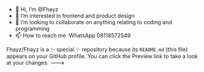 - 👋 Hi, I’m @Fhayz
- 👀 I’m interested in frontend and product design
- 💞️ I’m looking to collaborate on anything relating to coding and programming
- 📫 How to reach me :WhatsApp 08118572549

Fhayz/Fhayz is a ✨ special ✨ repository because its `README.md` (this file) appears on your GitHub profile.
You can click the Preview link to take a look at your changes.
--->
